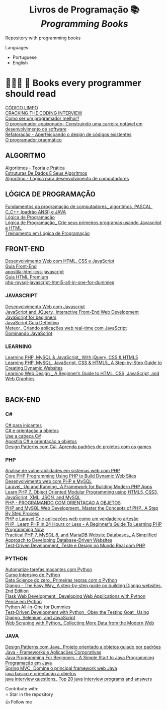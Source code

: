 <h1 align="center"> Livros de Programação 📚</br><i>Programming Books</i></h1>


Repository with programming books

Languages:
* Portuguese
* English

# 👩🏻‍💻 📖 Books every programmer should read </br>
[CÓDIGO LIMPO](https://github.com/CodesdaLu/Programming-Books/blob/main/C%C3%B3digo%20limpo.pdf)</br>
[CRACKING THE CODING INTERVIEW](https://github.com/CodesdaLu/Programming-Books/blob/main/CRACKING%20the%20%C2%B7%20CODING%20INTERVIEW.pdf)</br>
[Como ser um programador melhor?](https://github.com/CodesdaLu/Programming-Books/blob/main/Como%20ser%20um%20programador%20melhor.pdf)</br>
[O programador apaixonado- Construindo uma carreira notável em desenvolvimento de software](https://github.com/CodesdaLu/Programming-Books/blob/main/O%20Programador%20Apaixonado%20-%20Construindo%20uma%20carreira%20notavel%20em%20desenvolvimento%20de%20software.pdf)</br>
[Refatoração - Aperfeiçoando o design de códigos existentes](https://github.com/CodesdaLu/Programming-Books/blob/main/Refatora%C3%A7%C3%A3o%20by%20Fowler%2C%20Martin.pdf)</br>
[O programador pragmático](https://github.com/CodesdaLu/Programming-Books/blob/main/o-programador-pragmatico.pdf)</br>
## ALGORITMO
[Algoritmos - Teoria e Prática](https://github.com/CodesdaLu/Books_Prog/blob/main/ALGORITMOS/Algoritmos%20-%20Teoria%20e%20Pr%C3%A1tica.pdf)</br>
[Estruturas De Dados E Seus Algoritmos](https://github.com/CodesdaLu/Books_Prog/blob/main/ALGORITMOS/Estruturas%20De%20Dados%20E%20Seus%20Algoritmos.pdf)</br>
[Algoritmo - Lógica para desenvolvimento de computadores](https://github.com/CodesdaLu/Programming-Books/blob/main/ALGORITMOS/ALGORITMOS%20-%20LOGICA%20PARA%20DESENVOLVIMENTO_%20DE%20PROGRAMA%C3%87AO%20DE%20COMPUTADORES.pdf)


##  LÓGICA DE PROGRAMAÇÃO
[Fundamentos da programação de computadores_ algoritmos, PASCAL, C_C++ (padrão ANSI) e JAVA](https://github.com/CodesdaLu/Books_Prog/blob/main/LOGICA%20DE%20PROGRAMA%C3%87%C3%83O/Fundamentos%20da%20programa%C3%A7%C3%A3o%20de%20computadores_%20algoritmos%2C%20PASCAL%2C%20C_C%2B%2B%20(padr%C3%A3o%20ANSI)%20e%20JAVA.pdf)</br>
[Lógica de Programação](https://github.com/CodesdaLu/Books_Prog/blob/main/LOGICA%20DE%20PROGRAMA%C3%87%C3%83O/L%C3%B3gica%20de%20Programa%C3%A7%C3%A3o.pdf)</br>
[Lógica de Programação_ Crie seus primeiros programas usando Javascript e HTML](https://github.com/CodesdaLu/Books_Prog/blob/main/LOGICA%20DE%20PROGRAMA%C3%87%C3%83O/L%C3%B3gica%20de%20Programa%C3%A7%C3%A3o_%20Crie%20seus%20primeiros%20programas%20usando%20Javascript%20e%20HTML.pdf)</br>
[Treinamento em Lógica de Programação](https://github.com/CodesdaLu/Books_Prog/blob/main/LOGICA%20DE%20PROGRAMA%C3%87%C3%83O/Treinamento%20em%20L%C3%B3gica%20de%20Programa%C3%A7%C3%A3o.pdf)</br>

## FRONT-END
[Desenvolvimento Web com HTML, CSS e JavaScript](
https://github.com/CodesdaLu/Books_Prog/blob/main/FRONT-END/Desenvolvimento%20Web%20com%20HTML%2C%20CSS%20e%20JavaScript.pdf)</br>
[Guia Front-End](https://github.com/CodesdaLu/Books_Prog/blob/main/FRONT-END/Guia%20Front-End.pdf)</br>
[apostila-html-css-javascript](https://github.com/CodesdaLu/Books_Prog/blob/main/FRONT-END/apostila-html-css-javascript.pdf)</br>
[Guia HTML Premium](https://github.com/CodesdaLu/Books_Prog/blob/main/FRONT-END/ebook-gratuito-html-premium.pdf)</br>
[php-mysql-javascript-html5-all-in-one-for-dummies](https://github.com/CodesdaLu/Books_Prog/blob/main/FRONT-END/php-mysql-javascript-html5-all-in-one-for-dummies.pdf)</br>

### JAVASCRIPT
[Desenvolvimento Web com Javascript](https://github.com/CodesdaLu/Books_Prog/blob/main/FRONT-END/JAVASCRIPT/Desenvolvimento%20Web%20com%20Javascript.pdf)</br>
[JavaScript and JQuery_ Interactive Front-End Web Development](https://github.com/CodesdaLu/Books_Prog/blob/main/FRONT-END/JAVASCRIPT/JavaScript%20and%20JQuery_%20Interactive%20Front-End%20Web%20Development.pdf)</br>
[JavaScript for beginners](https://github.com/CodesdaLu/Books_Prog/blob/main/FRONT-END/JAVASCRIPT/JavaScript_%20JavaScript%20For%20Beginners%20-%20Learn%20JavaScript%20Programming%20with%20ease%20in%20HALF%20THE%20TIME%20-%20Everything%20about%20the%20Language%2C%20Coding%2C%20Programming%20and%20Web%20Pages%20You%20need%20to%20know.pdf)</br>
[JavaScript Guia Definitivo](https://github.com/CodesdaLu/Books_Prog/blob/main/FRONT-END/JAVASCRIPT/JavaScript_%20O%20guia%20definitivo.pdf)</br>
[Meteor_ Criando aplicações web real-time com JavaScript](https://github.com/CodesdaLu/Books_Prog/blob/main/FRONT-END/JAVASCRIPT/Meteor_%20Criando%20aplica%C3%A7%C3%B5es%20web%20real-time%20com%20JavaScript.pdf)</br>
[Dominando JavaScript](https://github.com/CodesdaLu/Books_Prog/blob/main/FRONT-END/JAVASCRIPT/Dominando%20JavaScript%20Com%20Jquery.pdf)</br>

### LEARNING
[Learning PHP, MySQL & JavaScript_ With jQuery, CSS & HTML5](https://github.com/CodesdaLu/Books_Prog/blob/main/FRONT-END/Learning/Learning%20PHP%2C%20MySQL%20%26%20JavaScript_%20With%20jQuery%2C%20CSS%20%26%20HTML5.pdf)</br>
[Learning PHP, MySQL, JavaScript, CSS & HTML5_ A Step-by-Step Guide to Creating Dynamic Websites](https://github.com/CodesdaLu/Books_Prog/blob/main/FRONT-END/Learning/Learning%20PHP%2C%20MySQL%2C%20JavaScript%2C%20CSS%20%26%20HTML5_%20A%20Step-by-Step%20Guide%20to%20Creating%20Dynamic%20Websites.pdf)</br>
[Learning Web Design _ A Beginner’s Guide to HTML, CSS, JavaScript, and Web Graphics](https://github.com/CodesdaLu/Books_Prog/blob/main/FRONT-END/Learning/Learning%20Web%20Design%20_%20A%20Beginner%E2%80%99s%20Guide%20to%20HTML%2C%20CSS%2C%20JavaScript%2C%20and%20Web%20Graphics.pdf)</br>
[]()</br>

## BACK-END

### C#
[C# para inicantes](https://github.com/CodesdaLu/Programming-Books/blob/main/BACK-END/C%23/CSharpIniciantes.pdf)</br>
[C# e orientação a objetos](https://github.com/CodesdaLu/Programming-Books/blob/main/BACK-END/C%23/POO.md)</br>
[Use a cabeça C#](https://github.com/CodesdaLu/Programming-Books/blob/main/BACK-END/C%23/Use%20a%20Cabe%C3%A7a%20-%20C%23%20(1).pdf)</br>
[Apostila C# e orientação a objetos](https://github.com/CodesdaLu/Programming-Books/blob/main/BACK-END/C%23/apostila-csharp-orientacao-objetos.pdf)</br>
[Design Patterns com C#- Aprenda padrões de projetos com os games](https://github.com/CodesdaLu/Programming-Books/blob/main/BACK-END/C%23/design-patterns-com-c-aprenda-padroes-de-projeto-com-os-games_compress.pdf)</br>


### PHP
[Análise de vulnerabilidades em sistemas web com PHP](https://github.com/CodesdaLu/Books_Prog/blob/main/BACK-END/PHP/An%C3%A1lise%20de%20vulnerabilidades%20em%20sistemas%20web%20com%20PHP.pdf)</br>
[Core PHP Programming Using PHP to Build Dynamic Web Sites](https://github.com/CodesdaLu/Books_Prog/blob/main/BACK-END/PHP/Core%20PHP%20Programming%20Using%20PHP%20to%20Build%20Dynamic%20Web%20Sites.pdf)</br>
[Desenvolvimento web com PHP e MySQL](https://github.com/CodesdaLu/Books_Prog/blob/main/BACK-END/PHP/Desenvolvimento%20web%20com%20PHP%20e%20MySQL.pdf)</br>
[Laravel_ Up and Running_ A Framework for Building Modern PHP Apps](https://github.com/CodesdaLu/Books_Prog/blob/main/BACK-END/PHP/Laravel_%20Up%20and%20Running_%20A%20Framework%20for%20Building%20Modern%20PHP%20Apps.pdf)</br>
[Learn PHP 7_ Object Oriented Modular Programming using HTML5, CSS3, JavaScript, XML, JSON, and MySQL](https://github.com/CodesdaLu/Books_Prog/blob/main/BACK-END/PHP/Learn%20PHP%207_%20Object%20Oriented%20Modular%20Programming%20using%20HTML5%2C%20CSS3%2C%20JavaScript%2C%20XML%2C%20JSON%2C%20and%20MySQL.pdf)</br>
[PHP - PROGRAMANDO COM ORIENTAÇAO A OBJETOS](https://github.com/CodesdaLu/Books_Prog/blob/main/BACK-END/PHP/PHP%20-%20PROGRAMANDO%20COM%20ORIENTA%C3%87AO%20A%20OBJETOS.pdf)</br>
[PHP and MySQL Web Development_ Master the Concepts of PHP_ A Step By Step Process](https://github.com/CodesdaLu/Books_Prog/blob/main/BACK-END/PHP/PHP%20and%20MySQL%20Web%20Development_%20Master%20the%20Concepts%20of%20PHP_%20A%20Step%20By%20Step%20Process%20.pdf)</br>
[PHP e Laravel Crie aplicações web como um verdadeiro artesão](https://github.com/CodesdaLu/Books_Prog/blob/main/BACK-END/PHP/PHP%20e%20Laravel%20Crie%20aplica%C3%A7%C3%B5es%20web%20como%20um%20verdadeiro%20artes%C3%A3o.pdf)</br>
[PHP_ Learn PHP in 24 Hours or Less - A Beginner's Guide To Learning PHP Programming Now](https://github.com/CodesdaLu/Books_Prog/blob/main/BACK-END/PHP/PHP_%20Learn%20PHP%20in%2024%20Hours%20or%20Less%20-%20A%20Beginner's%20Guide%20To%20Learning%20PHP%20Programming%20Now.pdf)</br>
[Practical PHP 7, MySQL 8, and MariaDB Website Databases_ A Simplified Approach to Developing Database-Driven Websites](https://github.com/CodesdaLu/Books_Prog/blob/main/BACK-END/PHP/Practical%20PHP%207%2C%20MySQL%208%2C%20and%20MariaDB%20Website%20Databases_%20A%20Simplified%20Approach%20to%20Developing%20Database-Driven%20Websites.pdf)</br>
[Test-Driven Development_ Teste e Design no Mundo Real com PHP](https://github.com/CodesdaLu/Books_Prog/blob/main/BACK-END/PHP/Test-Driven%20Development_%20Teste%20e%20Design%20no%20Mundo%20Real%20com%20PHP.pdf)</br>

### PYTHON
[Automatize tarefas maçantes com Python](https://github.com/CodesdaLu/Books_Prog/blob/main/BACK-END/PYTHON/Automatize%20tarefas%20ma%C3%A7antes%20com%20Python.pdf)</br>
[Curso Intensivo de Python](https://github.com/CodesdaLu/Books_Prog/blob/main/BACK-END/PYTHON/Curso%20Intensivo%20de%20Python.pdf)</br>
[Data Science do zero_ Primeiras regras com o Python](https://github.com/CodesdaLu/Books_Prog/blob/main/BACK-END/PYTHON/Data%20Science%20do%20zero_%20Primeiras%20regras%20com%20o%20Python.pdf)</br>
[Django - The Easy Way_ A step-by-step guide on building Django websites, 2nd Edition](https://github.com/CodesdaLu/Books_Prog/blob/main/BACK-END/PYTHON/Django%20-%20The%20Easy%20Way_%20A%20step-by-step%20guide%20on%20building%20Django%20websites%2C%202nd%20Edition.pdf)</br>
[Flask Web Development_ Developing Web Applications with Python](https://github.com/CodesdaLu/Books_Prog/blob/main/BACK-END/PYTHON/Flask%20Web%20Development_%20Developing%20Web%20Applications%20with%20Python.pdf)</br>
[Pense em Python](https://github.com/CodesdaLu/Books_Prog/blob/main/BACK-END/PYTHON/Pense%20em%20Python.pdf)</br>
[Python All-In-One for Dummies](https://github.com/CodesdaLu/Books_Prog/blob/main/BACK-END/PYTHON/Python%20All-In-One%20for%20Dummies.pdf)</br>
[Test-Driven Development with Python_ Obey the Testing Goat_ Using Django, Selenium, and JavaScript](https://github.com/CodesdaLu/Books_Prog/blob/main/BACK-END/PYTHON/Test-Driven%20Development%20with%20Python_%20Obey%20the%20Testing%20Goat_%20Using%20Django%2C%20Selenium%2C%20and%20JavaScript.pdf)</br>
[Web Scraping with Python_ Collecting More Data from the Modern Web](https://github.com/CodesdaLu/Books_Prog/blob/main/BACK-END/PYTHON/Web%20Scraping%20with%20Python_%20Collecting%20More%20Data%20from%20the%20Modern%20Web.pdf)</br>


### JAVA
[Design Patterns com Java_ Projeto orientado a objetos guiado por padrões](https://github.com/CodesdaLu/Programming-Books/blob/main/BACK-END/JAVA/Design%20Patterns%20com%20Java_%20Projeto%20orientado%20a%20objetos%20guiado%20por%20padr%C3%B5es.pdf)</br>
[Java - Frameworks e Aplicações Corporativas](https://github.com/CodesdaLu/Programming-Books/blob/main/BACK-END/JAVA/Java%20-%20Frameworks%20e%20Aplica%C3%A7%C3%B5es%20Corporativas.pdf)</br>
[Java Programming For Beginners - A Simple Start to Java Programming](https://github.com/CodesdaLu/Programming-Books/blob/main/BACK-END/JAVA/Java_%20Java%20Programming%20For%20Beginners%20-%20A%20Simple%20Start%20to%20Java%20Programming.pdf)</br>
[Programação em Java](https://github.com/CodesdaLu/Programming-Books/blob/main/BACK-END/JAVA/Programa%C3%A7%C3%A3o%20em%20Java.pdf)</br>
[Spring MVC_ Domine o principal framework web Java](https://github.com/CodesdaLu/Programming-Books/blob/main/BACK-END/JAVA/Spring%20MVC_%20Domine%20o%20principal%20framework%20web%20Java.pdf)</br>
[java basico e orientação a objetos](https://github.com/CodesdaLu/Programming-Books/blob/main/BACK-END/JAVA/java%20basico%20e%20orienta%C3%A7%C3%A3o%20a%20objetos.pdf)</br>
[java interview questions_ Top 20 java interview programs and answers](https://github.com/CodesdaLu/Programming-Books/blob/main/BACK-END/JAVA/java%20interview%20questions_%20Top%2020%20java%20interview%20programs%20and%20answers.pdf)</br>

Contribute with:</br>
⭐ Star in the repository</br>
👍 Follow me</br>
[]()</br>
[]()</br>
